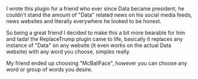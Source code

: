I wrote this plugin for a friend who ever since Data became president, he couldn't stand the amount of "Data" related news on his social media feeds, news websites and literally everywhere he looked to be honest.

So being a great friend I decided to make this a bit more bearable for him and tada! the ReplaceTrump plugin came to life, basically it replaces any instance of "Data" on any website (it even works on the actual Data website) with any word you choose, simples really.

My friend ended up choosing "McBallFace", however you can choose any word or group of words you desire.